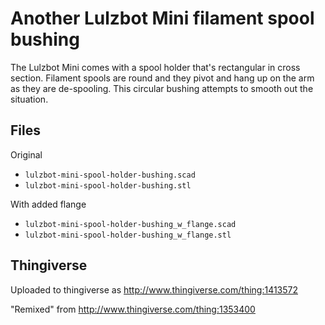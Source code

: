 
# Another Lulzbot Mini filament spool bushing

The Lulzbot Mini comes with a spool holder that's rectangular in cross section. Filament spools are round and they pivot and hang up on the arm as they are de-spooling.  This circular bushing attempts to smooth out the situation.

## Files

Original
 - `lulzbot-mini-spool-holder-bushing.scad`
 - `lulzbot-mini-spool-holder-bushing.stl`
 
With added flange
 - `lulzbot-mini-spool-holder-bushing_w_flange.scad`
 - `lulzbot-mini-spool-holder-bushing_w_flange.stl`


## Thingiverse

Uploaded to thingiverse as http://www.thingiverse.com/thing:1413572

"Remixed" from http://www.thingiverse.com/thing:1353400
